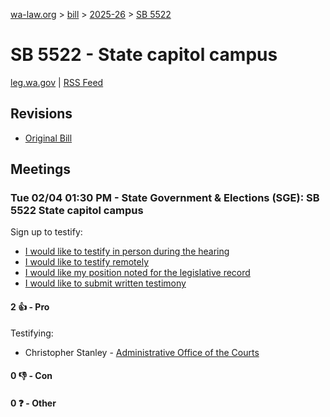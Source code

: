 [wa-law.org](/) > [bill](/bill/) > [2025-26](/bill/2025-26/) > [SB 5522](/bill/2025-26/sb/5522/)

# SB 5522 - State capitol campus
[leg.wa.gov](https://app.leg.wa.gov/billsummary?BillNumber=5522&Year=2025&Initiative=false) | [RSS Feed](./rss.xml)

## Revisions
* [Original Bill](1/)

## Meetings
### Tue 02/04 01:30 PM - State Government & Elections (SGE): SB 5522 State capitol campus
Sign up to testify:
* [I would like to testify in person during the hearing](https://app.leg.wa.gov/csi/Testifier/Add?chamber=House&mId=32671&aId=162576&caId=25308&tId=1)
* [I would like to testify remotely](https://app.leg.wa.gov/csi/Testifier/Add?chamber=House&mId=32671&aId=162576&caId=25308&tId=2)
* [I would like my position noted for the legislative record](https://app.leg.wa.gov/csi/Testifier/Add?chamber=House&mId=32671&aId=162576&caId=25308&tId=3)
* [I would like to submit written testimony](https://app.leg.wa.gov/csi/Testifier/Add?chamber=House&mId=32671&aId=162576&caId=25308&tId=4)

#### 2 👍 - Pro
Testifying:
* Christopher Stanley - [Administrative Office of the Courts](/org/administrative_office_of_the_courts/)

#### 0 👎 - Con

#### 0 ❓ - Other
